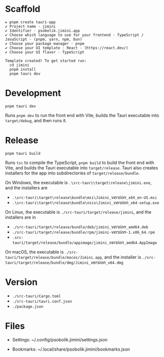 # Scaffold
```terminal
⫸ pnpm create tauri-app  
✔ Project name · jimini
✔ Identifier · psobolik.jimini.app
✔ Choose which language to use for your frontend · TypeScript / JavaScript - (pnpm, yarn, npm, bun)
✔ Choose your package manager · pnpm
✔ Choose your UI template · React - (https://react.dev/)
✔ Choose your UI flavor · TypeScript

Template created! To get started run:
  cd jimini
  pnpm install
  pnpm tauri dev
```

# Development
```
pnpm tauri dev
```
Runs `pnpm dev` to run the front end with Vite,
builds the Tauri executable into `target/debug`, and then runs it.

# Release
```
pnpm tauri build
```
Runs `tsc` to compile the TypeScript,
`pnpm build` to build the front end with Vite, and builds the Tauri executable into `target/release`.
Tauri also creates installers for the app into subdirectories of `target/release/bundle`.

On Windows, the executable is `.\src-tauri\target\release\jimini.exe`, and the installers are
* `.\src-tauri\target\release\bundle\msi\Jimini_`*version*`_x64_en-US.msi`
* `.\src-tauri\target\release\bundle\nsis\Jimini_`*version*`_x64-setup.exe`

On Linux, the executable is `./src-tauri/target/release/jimini`, and the installers are in
* `./src-tauri/target/release/bundle/deb/jimini_`*version*`_amd64.deb`
* `./src-tauri/target/release/bundle/rpm/jimini-`*version*`-1.x86_64.rpm`
* `.src-tauri/target/release/bundle/appimage/jimini_`*version*`_amd64.AppImage`

On macOS, the executable is `./src-tauri/target/release/bundle/macos/Jimini.app`, and the installer is `./src-tauri/target/release/bundle/dmg/Jimini_`*version*`_x64.dmg`

# Version
* `./src-tauri/Cargo.toml`
* `./src-tauri/tauri.conf.json`
* `./package.json`

# Files
- Settings: ~/.config/psobolik.jimini/settings.json

- Bookmarks: ~/.local/share/psobolik.jimini/bookmarks.json
